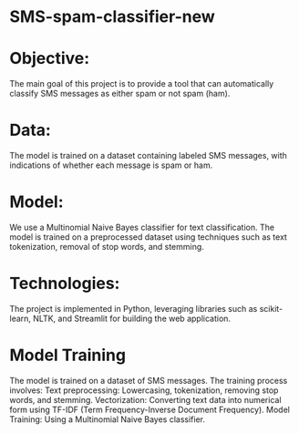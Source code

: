 # SMS-spam-classifier-new
# Objective: 
   The main goal of this project is to provide a tool that can automatically classify SMS messages as either spam or not spam (ham).
# Data: 
  The model is trained on a dataset containing labeled SMS messages, with indications of whether each message is spam or ham.
# Model: 
We use a Multinomial Naive Bayes classifier for text classification. The model is trained on a preprocessed dataset using techniques such as text tokenization, removal of stop words, and stemming.
# Technologies: 
The project is implemented in Python, leveraging libraries such as scikit-learn, NLTK, and Streamlit for building the web application.

# Model Training
The model is trained on a dataset of SMS messages. The training process involves:
Text preprocessing: Lowercasing, tokenization, removing stop words, and stemming.
Vectorization: Converting text data into numerical form using TF-IDF (Term Frequency-Inverse Document Frequency).
Model Training: Using a Multinomial Naive Bayes classifier.
